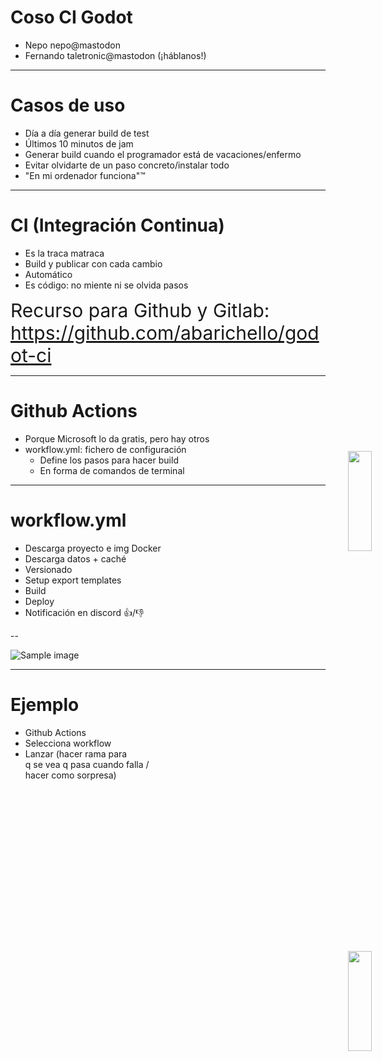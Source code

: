 # Coso CI Godot

* Nepo nepo@mastodon
* Fernando taletronic@mastodon
(¡háblanos!)

---

# Casos de uso

* Día a día generar build de test
* Últimos 10 minutos de jam
* Generar build cuando el programador está de vacaciones/enfermo
* Evitar olvidarte de un paso concreto/instalar todo
* "En mi ordenador funciona"™️

---

# CI (Integración Continua)

* Es la traca matraca
* Build y publicar con cada cambio
* Automático
* Es código: no miente ni se olvida pasos

<span style="font-size: 30px;">Recurso para Github y Gitlab: https://github.com/abarichello/godot-ci</span>

---

# Github Actions

* Porque Microsoft lo da gratis, pero hay otros
* workflow.yml: fichero de configuración
    * Define los pasos para hacer build
    * En forma de comandos de terminal

---

# workflow.yml

* Descarga proyecto e img Docker
* Descarga datos + caché
* Versionado
* Setup export templates
* Build
* Deploy
* Notificación en discord 👍/👎 

<img 
    style="width: 20%; position: fixed; top:40%; right: 0%;" 
    src="https://s3.amazonaws.com/static.slid.es/logo/v2/slides-symbol-512x512.png" 
    />

--

![Sample image](https://s3.amazonaws.com/static.slid.es/logo/v2/slides-symbol-512x512.png)

---

# Ejemplo

* Github Actions
* Selecciona workflow
* Lanzar (hacer rama para <br/>q se vea q pasa cuando falla / <br/>hacer como sorpresa)

<img 
style="width: 20%; position: fixed; top:20%; right: 0%;" 
src="https://s3.amazonaws.com/static.slid.es/logo/v2/slides-symbol-512x512.png" 
/> 
